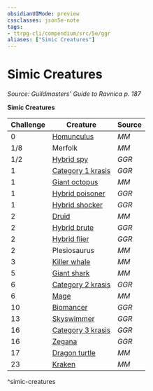 ```yaml
---
obsidianUIMode: preview
cssclasses: json5e-note
tags:
- ttrpg-cli/compendium/src/5e/ggr
aliases: ["Simic Creatures"]
---
```

# Simic Creatures
*Source: Guildmasters' Guide to Ravnica p. 187* 

**Simic Creatures**

| Challenge | Creature | Source |
|-----------|----------|--------|
| 0 | [Homunculus](homunculus.md) | *MM* |
| 1/8 | Merfolk | *MM* |
| 1/2 | [Hybrid spy](hybrid-spy-ggr.md) | *GGR* |
| 1 | [Category 1 krasis](category-1-krasis-ggr.md) | *GGR* |
| 1 | [Giant octopus](giant-octopus.md) | *MM* |
| 1 | [Hybrid poisoner](hybrid-poisoner-ggr.md) | *GGR* |
| 1 | [Hybrid shocker](hybrid-shocker-ggr.md) | *GGR* |
| 2 | [Druid](druid.md) | *MM* |
| 2 | [Hybrid brute](hybrid-brute-ggr.md) | *GGR* |
| 2 | [Hybrid flier](hybrid-flier-ggr.md) | *GGR* |
| 2 | Plesiosaurus | *MM* |
| 3 | [Killer whale](killer-whale.md) | *MM* |
| 5 | [Giant shark](giant-shark.md) | *MM* |
| 6 | [Category 2 krasis](category-2-krasis-ggr.md) | *GGR* |
| 6 | [Mage](mage-xmm.md) | *MM* |
| 10 | [Biomancer](biomancer-ggr.md) | *GGR* |
| 13 | [Skyswimmer](skyswimmer-ggr.md) | *GGR* |
| 16 | [Category 3 krasis](category-3-krasis-ggr.md) | *GGR* |
| 16 | [Zegana](zegana-ggr.md) | *GGR* |
| 17 | [Dragon turtle](dragon-turtle.md) | *MM* |
| 23 | [Kraken](kraken.md) | *MM* |
^simic-creatures
